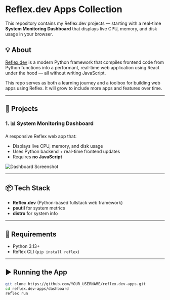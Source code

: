 # Reflex.dev Apps Collection

This repository contains my Reflex.dev projects — starting with a real-time **System Monitoring Dashboard** that displays live CPU, memory, and disk usage in your browser.

## 💡 About

[Reflex.dev](https://reflex.dev) is a modern Python framework that compiles frontend code from Python functions into a performant, real-time web application using React under the hood — all without writing JavaScript.

This repo serves as both a learning journey and a toolbox for building web apps using Reflex. It will grow to include more apps and features over time.

---

## 🚀 Projects

### 1. 📊 System Monitoring Dashboard

A responsive Reflex web app that:
- Displays live CPU, memory, and disk usage
- Uses Python backend + real-time frontend updates
- Requires **no JavaScript**

![Dashboard Screenshot](./screenshot.png)

---

## 📦 Tech Stack

- **Reflex.dev** (Python-based fullstack web framework)
- **psutil** for system metrics
- **distro** for system info

---

## 🧰 Requirements

- Python 3.13+
- Reflex CLI (`pip install reflex`)

---

## ▶️ Running the App

```bash
git clone https://github.com/YOUR_USERNAME/reflex.dev-apps.git
cd reflex.dev-apps/dashboard
reflex run
